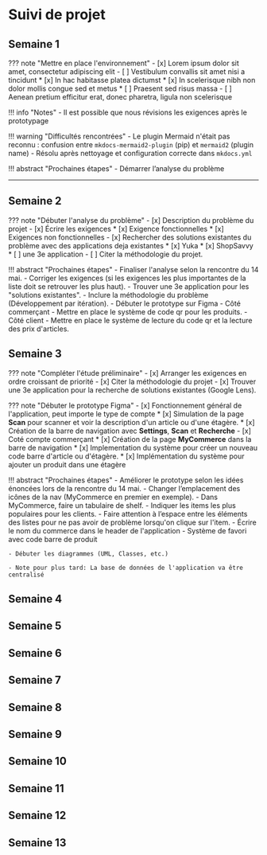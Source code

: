 # Suivi de projet

## Semaine 1

??? note "Mettre en place l'environnement"
    - [x] Lorem ipsum dolor sit amet, consectetur adipiscing elit
    - [ ] Vestibulum convallis sit amet nisi a tincidunt
        * [x] In hac habitasse platea dictumst
        * [x] In scelerisque nibh non dolor mollis congue sed et metus
        * [ ] Praesent sed risus massa
    - [ ] Aenean pretium efficitur erat, donec pharetra, ligula non scelerisque

!!! info "Notes"
    - Il est possible que nous révisions les exigences après le prototypage

!!! warning "Difficultés rencontrées"
    - Le plugin Mermaid n'était pas reconnu : confusion entre `mkdocs-mermaid2-plugin` (pip) et `mermaid2` (plugin name)
        - Résolu après nettoyage et configuration correcte dans `mkdocs.yml`

!!! abstract "Prochaines étapes"
    - Démarrer l’analyse du problème
    

---

## Semaine 2
??? note "Débuter l'analyse du problème"
    - [x] Description du problème du projet
    - [x] Écrire les exigences
        * [x] Exigence fonctionnelles
        * [x] Exigences non fonctionnelles
    - [x] Rechercher des solutions existantes du problème avec des applications deja existantes
        * [x] Yuka
        * [x] ShopSavvy
        * [ ] une 3e application
    - [ ] Citer la méthodologie du projet.


!!! abstract "Prochaines étapes"
    - Finaliser l'analyse selon la rencontre du 14 mai.
        - Corriger les exigences (si les exigences les plus importantes de la liste doit se retrouver les plus haut).
        - Trouver une 3e application pour les "solutions existantes".
        - Inclure la méthodologie du problème (Développement par itération).
    - Débuter le prototype sur Figma
        - Côté commerçant
            - Mettre en place le système de code qr pour les produits.
        - Côté client
            - Mettre en place le système de lecture du code qr et la lecture des prix d'articles.



## Semaine 3
??? note "Compléter l'étude préliminaire"
    - [x] Arranger les exigences en ordre croissant de priorité
    - [x] Citer la méthodologie du projet
    - [x] Trouver une 3e application pour la recherche de solutions existantes (Google Lens).


??? note "Débuter le prototype Figma"
    - [x] Fonctionnement général de l'application, peut importe le type de compte
        * [x] Simulation de la page **Scan** pour scanner et voir la description d'un article ou d'une étagère.
        * [x] Création de la barre de navigation avec **Settings**, **Scan** et **Recherche**
    - [x] Coté compte commerçant
        * [x] Création de la page **MyCommerce** dans la barre de navigation
        * [x] Implementation du système pour créer un nouveau code barre d'article ou d'étagère.
        * [x] Implémentation du système pour ajouter un produit dans une étagère

!!! abstract "Prochaines étapes"
    - Améliorer le prototype selon les idées énoncées lors de la rencontre du 14 mai.
         - Changer l’emplacement des icônes de la nav (MyCommerce en premier en exemple).
         - Dans MyCommerce, faire un tabulaire de shelf.
         - Indiquer les items les plus populaires pour les clients.
         - Faire attention à l’espace entre les éléments des listes pour ne pas avoir de problème lorsqu'on clique sur l'item.
         - Écrire le nom du commerce dans le header de l'application
         - Système de favori avec code barre de produit

    - Débuter les diagrammes (UML, Classes, etc.)

    - Note pour plus tard: La base de données de l'application va être centralisé
         

        


## Semaine 4

## Semaine 5

## Semaine 6

## Semaine 7

## Semaine 8

## Semaine 9

## Semaine 10

## Semaine 11

## Semaine 12

## Semaine 13
